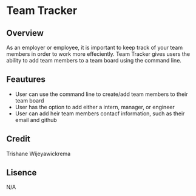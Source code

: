 # Team Tracker

## Overview
As an employer or employee, it is important to keep track of your team members in order to work more effeciently. Team Tracker gives users the ability to add team members to a team board using the command line.

## Feautures

- User can use the command line to create/add team members to their team board
- User has the option to add either a intern, manager, or engineer
- User can add heir team members contacf information, such as their email and github

## Credit

Trishane Wijeyawickrema

## Lisence

N/A